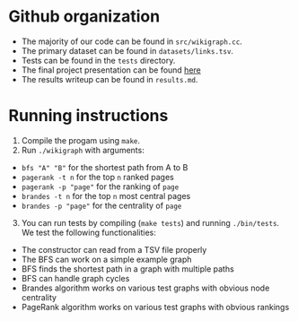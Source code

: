 # Github organization
- The majority of our code can be found in `src/wikigraph.cc`.
- The primary dataset can be found in `datasets/links.tsv`.
- Tests can be found in the `tests` directory.
- The final project presentation can be found [here](https://example.com)
- The results writeup can be found in `results.md`.

# Running instructions
1. Compile the progam using `make`.
2. Run `./wikigraph` with arguments:
  - `bfs "A" "B"` for the shortest path from A to B
  - `pagerank -t n` for the top `n` ranked pages
  - `pagerank -p "page"` for the ranking of `page`
  - `brandes -t n` for the top `n` most central pages
  - `brandes -p "page"` for the centrality of `page`
3. You can run tests by compiling (`make tests`) and running `./bin/tests`. We test the following functionalities:
  - The constructor can read from a TSV file properly
  - The BFS can work on a simple example graph
  - BFS finds the shortest path in a graph with multiple paths
  - BFS can handle graph cycles
  - Brandes algorithm works on various test graphs with obvious node centrality
  - PageRank algorithm works on various test graphs with obvious rankings
